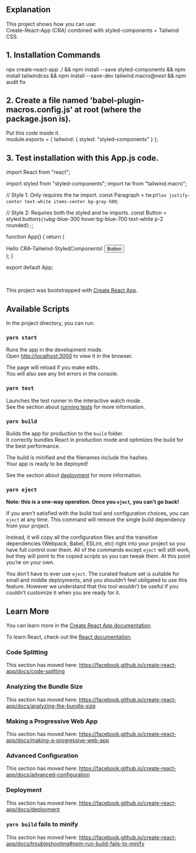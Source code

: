 ## Explanation

This project shows how you can use: <br />
Create-React-App (CRA) combined with styled-components + Tailwind CSS.

## 1. Installation Commands

npx create-react-app ./ && npm install --save styled-components && npm install tailwindcss && npm install --save-dev tailwind.macro@next && npm audit fix

## 2. Create a file named 'babel-plugin-macros.config.js' at root (where the package.json is).

Put this code inside it. <br />
module.exports = {
tailwind: {
styled: "styled-components"
}
};

## 3. Test installation with this App.js code.

import React from "react";

import styled from "styled-components";
import tw from "tailwind.macro";

// Style 1: Only requires the tw import.
const Paragraph = tw.p`flex justify-center text-white items-center bg-gray-500`;

// Style 2: Requires both the styled and tw imports.
const Button = styled.button`${tw`bg-blue-300 hover:bg-blue-700 text-white p-2 rounded`};`;

function App() {
return (
<div className="App">
<Paragraph>Hello CRA-Tailwind-StyledComponents!</Paragraph>
<Button>Button</Button>
</div>
);
}

export default App;

<br />

This project was bootstrapped with [Create React App](https://github.com/facebook/create-react-app).

## Available Scripts

In the project directory, you can run:

### `yarn start`

Runs the app in the development mode.<br />
Open [http://localhost:3000](http://localhost:3000) to view it in the browser.

The page will reload if you make edits.<br />
You will also see any lint errors in the console.

### `yarn test`

Launches the test runner in the interactive watch mode.<br />
See the section about [running tests](https://facebook.github.io/create-react-app/docs/running-tests) for more information.

### `yarn build`

Builds the app for production to the `build` folder.<br />
It correctly bundles React in production mode and optimizes the build for the best performance.

The build is minified and the filenames include the hashes.<br />
Your app is ready to be deployed!

See the section about [deployment](https://facebook.github.io/create-react-app/docs/deployment) for more information.

### `yarn eject`

**Note: this is a one-way operation. Once you `eject`, you can’t go back!**

If you aren’t satisfied with the build tool and configuration choices, you can `eject` at any time. This command will remove the single build dependency from your project.

Instead, it will copy all the configuration files and the transitive dependencies (Webpack, Babel, ESLint, etc) right into your project so you have full control over them. All of the commands except `eject` will still work, but they will point to the copied scripts so you can tweak them. At this point you’re on your own.

You don’t have to ever use `eject`. The curated feature set is suitable for small and middle deployments, and you shouldn’t feel obligated to use this feature. However we understand that this tool wouldn’t be useful if you couldn’t customize it when you are ready for it.

## Learn More

You can learn more in the [Create React App documentation](https://facebook.github.io/create-react-app/docs/getting-started).

To learn React, check out the [React documentation](https://reactjs.org/).

### Code Splitting

This section has moved here: https://facebook.github.io/create-react-app/docs/code-splitting

### Analyzing the Bundle Size

This section has moved here: https://facebook.github.io/create-react-app/docs/analyzing-the-bundle-size

### Making a Progressive Web App

This section has moved here: https://facebook.github.io/create-react-app/docs/making-a-progressive-web-app

### Advanced Configuration

This section has moved here: https://facebook.github.io/create-react-app/docs/advanced-configuration

### Deployment

This section has moved here: https://facebook.github.io/create-react-app/docs/deployment

### `yarn build` fails to minify

This section has moved here: https://facebook.github.io/create-react-app/docs/troubleshooting#npm-run-build-fails-to-minify
